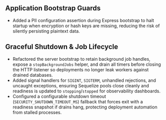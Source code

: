## Application Bootstrap Guards

- Added a PII configuration assertion during Express bootstrap to halt startup when encryption or hash keys are missing, reducing the risk of silently persisting plaintext data.

## Graceful Shutdown & Job Lifecycle

- Refactored the server bootstrap to retain background job handles, expose a `stopBackgroundJobs` helper, and drain all timers before closing the HTTP listener so deployments no longer leak workers against drained databases.
- Added signal handlers for `SIGINT`, `SIGTERM`, unhandled rejections, and uncaught exceptions, ensuring Sequelize pools close cleanly and readiness is updated to `stopping`/`stopped` for observability dashboards.
- Configured a configurable shutdown timeout (`SECURITY_SHUTDOWN_TIMEOUT_MS`) fallback that forces exit with a readiness snapshot if drains hang, protecting deployment automation from stalled processes.
